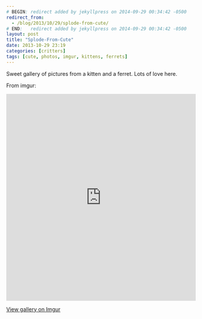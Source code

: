 ```yaml
---
# BEGIN: redirect added by jekyllpress on 2014-09-29 00:34:42 -0500
redirect_from:
  - /blog/2013/10/29/splode-from-cute/
# END:   redirect added by jekyllpress on 2014-09-29 00:34:42 -0500
layout: post
title: "Splode-From-Cute"
date: 2013-10-29 23:19
categories: [critters]
tags: [cute, photos, imgur, kittens, ferrets]
---
```

Sweet gallery of pictures from a kitten and a ferret. Lots of love
here.

From imgur:

<iframe class="imgur-album" width="100%" height="550" frameborder="0"
src="http://imgur.com/a/FaEGx/embed"></iframe>


[View gallery on Imgur](http://imgur.com/a/FaEGx "Imgur Gallery") 

